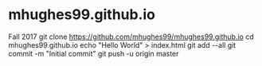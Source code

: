 # mhughes99.github.io
Fall 2017
git clone https://github.com/mhughes99/mhughes99.github.io
cd mhughes99.github.io
echo "Hello World" > index.html
git add --all
git commit -m "Initial commit"
git push -u origin master
